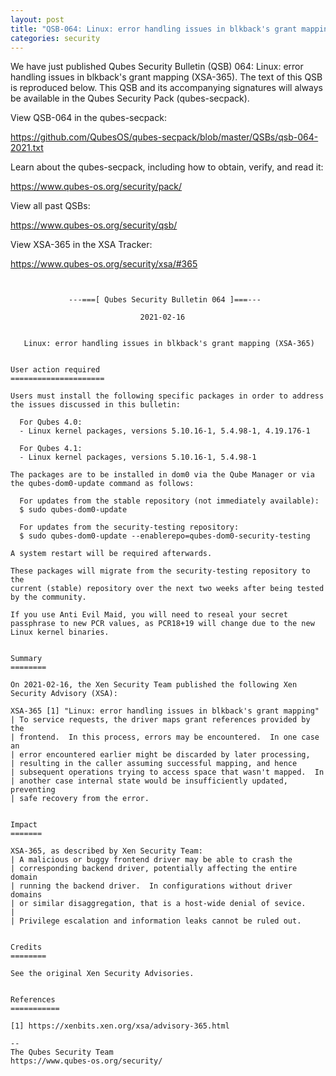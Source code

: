 ```yaml
---
layout: post
title: "QSB-064: Linux: error handling issues in blkback's grant mapping (XSA-365)"
categories: security
---
```


We have just published Qubes Security Bulletin (QSB) 064: 
Linux: error handling issues in blkback's grant mapping (XSA-365).
The text of this QSB is reproduced below. This QSB and its accompanying
signatures will always be available in the Qubes Security Pack (qubes-secpack).

View QSB-064 in the qubes-secpack:

<https://github.com/QubesOS/qubes-secpack/blob/master/QSBs/qsb-064-2021.txt>

Learn about the qubes-secpack, including how to obtain, verify, and read it:

<https://www.qubes-os.org/security/pack/>

View all past QSBs:

<https://www.qubes-os.org/security/qsb/>

View XSA-365 in the XSA Tracker:

<https://www.qubes-os.org/security/xsa/#365>

```


             ---===[ Qubes Security Bulletin 064 ]===---

                             2021-02-16


   Linux: error handling issues in blkback's grant mapping (XSA-365)


User action required
=====================

Users must install the following specific packages in order to address
the issues discussed in this bulletin:

  For Qubes 4.0:
  - Linux kernel packages, versions 5.10.16-1, 5.4.98-1, 4.19.176-1

  For Qubes 4.1:
  - Linux kernel packages, versions 5.10.16-1, 5.4.98-1

The packages are to be installed in dom0 via the Qube Manager or via
the qubes-dom0-update command as follows:

  For updates from the stable repository (not immediately available):
  $ sudo qubes-dom0-update

  For updates from the security-testing repository:
  $ sudo qubes-dom0-update --enablerepo=qubes-dom0-security-testing

A system restart will be required afterwards.

These packages will migrate from the security-testing repository to the
current (stable) repository over the next two weeks after being tested
by the community.

If you use Anti Evil Maid, you will need to reseal your secret
passphrase to new PCR values, as PCR18+19 will change due to the new
Linux kernel binaries.


Summary
========

On 2021-02-16, the Xen Security Team published the following Xen
Security Advisory (XSA):

XSA-365 [1] "Linux: error handling issues in blkback's grant mapping"
| To service requests, the driver maps grant references provided by the
| frontend.  In this process, errors may be encountered.  In one case an
| error encountered earlier might be discarded by later processing,
| resulting in the caller assuming successful mapping, and hence
| subsequent operations trying to access space that wasn't mapped.  In
| another case internal state would be insufficiently updated, preventing
| safe recovery from the error.


Impact
=======

XSA-365, as described by Xen Security Team:
| A malicious or buggy frontend driver may be able to crash the
| corresponding backend driver, potentially affecting the entire domain
| running the backend driver.  In configurations without driver domains
| or similar disaggregation, that is a host-wide denial of sevice.
| 
| Privilege escalation and information leaks cannot be ruled out.


Credits
========

See the original Xen Security Advisories.


References
===========

[1] https://xenbits.xen.org/xsa/advisory-365.html

--
The Qubes Security Team
https://www.qubes-os.org/security/

```

